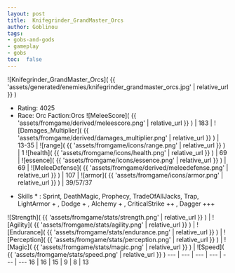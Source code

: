 ```yaml
---
layout: post
title:  Knifegrinder_GrandMaster_Orcs
author: Goblinou
tags:
- gobs-and-gods
- gameplay
- gobs
toc:  false
---
```


![Knifegrinder_GrandMaster_Orcs]( {{ 'assets/generated/enemies/knifegrinder_grandmaster_orcs.jpg' | relative_url }} )
- Rating: 4025
- Race: Orc  Faction:Orcs
![MeleeScore]( {{ 'assets/fromgame/derived/meleescore.png' | relative_url }} ) | 183 | ![Damages_Multiplier]( {{ 'assets/fromgame/derived/damages_multiplier.png' | relative_url }} ) | 13-35 | ![range]( {{ 'assets/fromgame/icons/range.png' | relative_url }} ) | 1
![health]( {{ 'assets/fromgame/icons/health.png' | relative_url }} ) | 69 | ![essence]( {{ 'assets/fromgame/icons/essence.png' | relative_url }} ) | 69 | ![MeleeDefense]( {{ 'assets/fromgame/derived/meleedefense.png' | relative_url }} ) | 107 | ![armor]( {{ 'assets/fromgame/icons/armor.png' | relative_url }} ) | 39/57/37
* Skills * : Sprint, DeathMagic, Prophecy, TradeOfAllJacks, Trap, LightArmor + , Dodge + , Alchemy + , CriticalStrike ++ , Dagger +++ 

![Strength]( {{ 'assets/fromgame/stats/strength.png' | relative_url }} ) | ![Agility]( {{ 'assets/fromgame/stats/agility.png' | relative_url }} ) | ![Endurance]( {{ 'assets/fromgame/stats/endurance.png' | relative_url }} ) | ![Perception]( {{ 'assets/fromgame/stats/perception.png' | relative_url }} ) | ![Magic]( {{ 'assets/fromgame/stats/magic.png' | relative_url }} ) | ![Speed]( {{ 'assets/fromgame/stats/speed.png' | relative_url }} )
--- | --- | --- | --- | --- | ---
16 | 16 | 15 | 9 | 8 | 13
